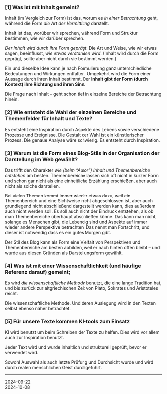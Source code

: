 
### [1] Was ist mit Inhalt gemeint?

Inhalt (im Vergleich zur Form) ist das, worum es *in einer Betrachtung* geht, während die Form *die Art der Vermittlung* darstellt.

Inhalt ist das, worüber wir sprechen, während Form und Struktur bestimmen, wie wir darüber sprechen.

*Der Inhalt wird durch ihre Form geprägt*. Die Art und Weise, wie wir etwas sagen, beeinflusst, *wie etwas verstanden wird*. (Inhalt wird durch die Form geprägt, sollte aber nicht durch sie bestimmt werden.)

Ein und dieselbe Idee kann je nach Formulierung ganz unterschiedliche Bedeutungen und Wirkungen entfalten. Umgekehrt wird die Form einer Aussage durch ihren Inhalt bestimmt. Der **Inhalt gibt der Form (durch Kontext) ihre Richtung und ihren Sinn**.

Die Frage nach Inhalt – geht schon tief in einzelne Bereiche der Betrachtung hinein.

### [2] Wie entsteht die Wahl der einzelnen Bereiche und Themenfelder für Inhalt und Texte?

Es entsteht eine Inspiration durch Aspekte des Lebens sowie verschiedene Prozesse und Ereignisse. Die Gestalt der Wahl ist ein künstlerischer Prozess. Die genaue Analyse wäre schwierig. Es entsteht durch Inspiration.

### [3] Warum ist die Form eines Blog-Stils in der Organisation der Darstellung im Web gewählt?

Das trifft den Charakter *wie (beim “Autor”) Inhalt und Themenbereiche entstehen* am besten. Themenbereiche lassen sich oft nicht in kurzer Form und schon gar nicht als eine einheitliche Erzählung erschießen, aber auch nicht als solche darstellen.

Bei vielen Themen kommt immer wieder etwas dazu, weil ein Themenbereich und eine Sichtweise nicht abgeschlossen ist, aber auch grundlegend nicht abschließend dargestellt werden kann, dies außerdem auch nicht werden soll. Es soll auch nicht der Eindruck entstehen, als ob man Themenbereiche überhaupt abschließen könne. Das kann man nicht, solange es Menschen gibt, die Lebendig sind und Aspekte auf immer wieder andere Perspektive betrachten. Das nennt man Fortschritt, und dieser ist notwendig dass es ein gutes Morgen gibt.

Der Stil des Blog kann als Form eine Vielfalt von Perspektiven und Themenbereiche am besten abbilden, weil er nach hinten offen bleibt – und wurde aus diesen Gründen als Darstellungsform gewählt.

### [4] Was ist mit einer Wissenschaftlichkeit (und häufige Referenz darauf) gemeint;

Es wird *die wissenschaftliche Methode* benutzt, die eine lange Tradition hat, und bis zurück zur altgriechischen Zeit von Plato, Sokrates und Aristoteles reicht. 

Die wissenschaftliche Methode. Und deren Auslegung wird in den Texten selbst ebenso näher betrachtet.


### [5] Für unsere Texte kommen KI-tools zum Einsatz

KI wird benutzt um beim Schreiben der Texte zu helfen. Dies wird vor allem auch zur Inspiration benutzt.

Jeder Text wird und wurde inhaltlich und strukturell geprüft, bevor er verwendet wird. 

Sowohl Auswahl als auch letzte Prüfung und Durchsicht wurde und wird durch realen menschlichen Geist durchgeführt.




----

2024-09-22   
2024-10-08

